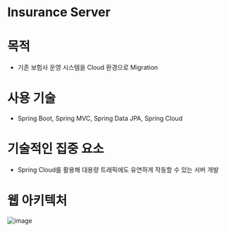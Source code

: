# Insurance Server

# 목적

- 기존 보험사 운영 시스템을 Cloud 환경으로 Migration

# 사용 기술

- Spring Boot, Spring MVC, Spring Data JPA, Spring Cloud

# 기술적인 집중 요소

- Spring Cloud를 활용해 대용량 트래픽에도 유연하게 작동할 수 있는 서버 개발

# 웹 아키텍처
![image](https://user-images.githubusercontent.com/60809936/152491605-2fc4d823-58b3-4e89-a4d6-2b4754427435.png)

